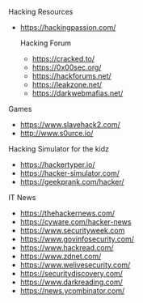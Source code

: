 
Hacking Resources
- https://hackingpassion.com/

  Hacking Forum
  - https://cracked.to/
  - https://0x00sec.org/
  - https://hackforums.net/
  - https://leakzone.net/
  - https://darkwebmafias.net/

Games
- https://www.slavehack2.com/
- http://www.s0urce.io/

Hacking Simulator for the kidz
- https://hackertyper.io/
- https://hacker-simulator.com/
- https://geekprank.com/hacker/

IT News
- https://thehackernews.com/
- https://cyware.com/hacker-news
- https://www.securityweek.com
- https://www.govinfosecurity.com/
- https://www.hackread.com/
- https://www.zdnet.com/
- https://www.welivesecurity.com/
- https://securitydiscovery.com/
- https://www.darkreading.com/
- https://news.ycombinator.com/
